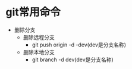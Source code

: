 # git常用命令
* 删除分支
    * 删除远程分支
        * git push origin -d -dev(dev是分支名称)
    * 删除本地分支
        *  git branch -d dev(dev是分支名称)
 


